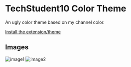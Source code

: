 # TechStudent10 Color Theme
An ugly color theme based on my channel color.

[Install the extension/theme](https://marketplace.visualstudio.com/items?itemName=TechStudent10.techstudent10-color-theme)

## Images

![image1](https://user-images.githubusercontent.com/76978184/148658675-ea532536-324b-4405-90ef-88dbd48b1bfb.jpg)
![image2](https://user-images.githubusercontent.com/76978184/148657969-03a41a74-1159-44bb-904e-0154a296bdda.png)